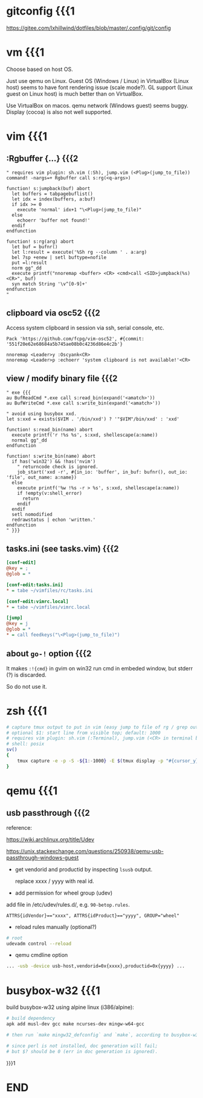 # gitconfig {{{1
<https://gitee.com/lxhillwind/dotfiles/blob/master/.config/git/config>

# vm {{{1
Choose based on host OS.

Just use qemu on Linux. Guest OS (Windows / Linux) in VirtualBox (Linux host)
seems to have font rendering issue (scale mode?). GL support (Linux guest on
Linux host) is much better than on VirtualBox.

Use VirtualBox on macos. qemu network (Windows guest) seems buggy. Display
(cocoa) is also not well supported.

# vim {{{1

## :Rgbuffer {...} {{{2

```vim
" requires vim plugin: sh.vim (:Sh), jump.vim (<Plug>(jump_to_file))
command! -nargs=+ Rgbuffer call s:rg(<q-args>)

function! s:jumpback(buf) abort
  let buffers = tabpagebuflist()
  let idx = index(buffers, a:buf)
  if idx >= 0
    execute 'normal' idx+1 "\<Plug>(jump_to_file)"
  else
    echoerr 'buffer not found!'
  endif
endfunction

function! s:rg(arg) abort
  let buf = bufnr()
  let l:result = execute('%Sh rg --column ' . a:arg)
  bel 7sp +enew | setl buftype=nofile
  put =l:result
  norm gg"_dd
  execute printf("nnoremap <buffer> <CR> <cmd>call <SID>jumpback(%s)<CR>", buf)
  syn match String '\v^[0-9]+'
endfunction
"
```

## clipboard via osc52 {{{2

Access system clipboard in session via ssh, serial console, etc.

```vim
Pack 'https://github.com/fcpg/vim-osc52', #{commit: '551f20e62e68684a5b745ae08b0c4236d86e4c2b'}

nnoremap <Leader>y :Oscyank<CR>
nnoremap <Leader>p :echoerr 'system clipboard is not available!'<CR>
```

## view / modify binary file {{{2

```vim
" exe {{{
au BufReadCmd *.exe call s:read_bin(expand('<amatch>'))
au BufWriteCmd *.exe call s:write_bin(expand('<amatch>'))

" avoid using busybox xxd.
let s:xxd = exists($VIM . '/bin/xxd') ? '"$VIM"/bin/xxd' : 'xxd'

function! s:read_bin(name) abort
  execute printf('r !%s %s', s:xxd, shellescape(a:name))
  normal gg"_dd
endfunction

function! s:write_bin(name) abort
  if has('win32') && !has('nvim')
    " returncode check is ignored.
    job_start('xxd -r', #{in_io: 'buffer', in_buf: bufnr(), out_io: 'file', out_name: a:name})
  else
    execute printf('%w !%s -r > %s', s:xxd, shellescape(a:name))
    if !empty(v:shell_error)
      return
    endif
  endif
  setl nomodified
  redrawstatus | echon 'written.'
endfunction
" }}}
```

## tasks.ini (see tasks.vim) {{{2
```ini
[conf-edit]
@key = ;
@glob = *

[conf-edit:tasks.ini]
* = tabe ~/vimfiles/rc/tasks.ini

[conf-edit:vimrc.local]
* = tabe ~/vimfiles/vimrc.local

[jump]
@key = j
@glob = *
* = call feedkeys("\<Plug>(jump_to_file)")
```

## about `go-!` option {{{2
It makes `:!{cmd}` in gvim on win32 run cmd in embeded window, but stderr (?)
is discarded.

So do not use it.

# zsh {{{1

```sh
# capture tmux output to put in vim (easy jump to file of rg / grep output)
# optional $1: start line from visible top; default: 1000
# requires vim plugin: sh.vim (:Terminal), jump.vim (<CR> in terminal buffer)
# shell: posix
sv()
{
    tmux capture -e -p -S -${1:-1000} -E $(tmux display -p "#{cursor_y}") | vim - -c 'set buftype=nofile noswapfile | %Terminal cat'
}
```

# qemu {{{1

## usb passthrough {{{2

reference:

<https://wiki.archlinux.org/title/Udev>

<https://unix.stackexchange.com/questions/250938/qemu-usb-passthrough-windows-guest>

- get vendorid and productid by inspecting `lsusb` output.

    replace xxxx / yyyy with real id.

- add permission for wheel group (udev)

add file in /etc/udev/rules.d/, e.g. `90-betop.rules`.

```
ATTRS{idVendor}=="xxxx", ATTRS{idProduct}=="yyyy", GROUP="wheel"
```

- reload rules manually (optional?)

```sh
# root
udevadm control --reload
```

- qemu cmdline option

```sh
... -usb -device usb-host,vendorid=0x{xxxx},productid=0x{yyyy} ...
```

# busybox-w32 {{{1

build busybox-w32 using alpine linux (i386/alpine):

```sh
# build dependency
apk add musl-dev gcc make ncurses-dev mingw-w64-gcc

# then run `make mingw32_defconfig` and `make`, according to busybox-w32 README.md

# since perl is not installed, doc generation will fail;
# but $? should be 0 (err in doc generation is ignored).
```

}}}1

# END

<!-- vim: tw=78 fdm=marker -->
